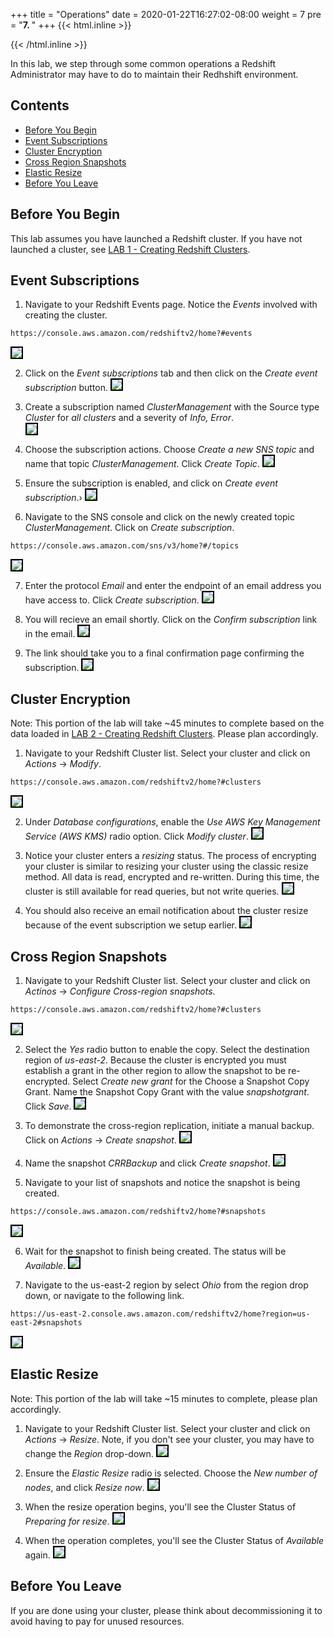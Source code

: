 +++
title = "Operations"
date = 2020-01-22T16:27:02-08:00
weight = 7
pre = "<b>7. </b>"
+++
{{< html.inline >}}
<style>
img {
  border: 2px solid;
  border-color: black;
}
</style>
{{< /html.inline >}}

In this lab, we step through some common operations a Redshift Administrator may have to do to maintain their Redhshift environment.

## Contents
* [Before You Begin](#before-you-begin)
* [Event Subscriptions](#event-subscriptions)
* [Cluster Encryption](#cluster-encryption)
* [Cross Region Snapshots](#cross-region-snapshots)
* [Elastic Resize](#elastic-resize)
* [Before You Leave](#before-you-leave)

## Before You Begin
This lab assumes you have launched a Redshift cluster.  If you have not launched a cluster, see [LAB 1 - Creating Redshift Clusters](../lab1.html).

## Event Subscriptions
1. Navigate to your Redshift Events page.  Notice the *Events* involved with creating the cluster.  
```
https://console.aws.amazon.com/redshiftv2/home?#events
```
![](../images/Events.png)

2. Click on the *Event subscriptions* tab and then click on the *Create event subscription* button.
![](../images/CreateSubscription_0.png)

3. Create a subscription named *ClusterManagement* with the Source type *Cluster* for *all clusters* and a severity of *Info, Error*.  
![](../images/CreateSubscription_1.png)

4. Choose the subscription actions.  Choose *Create a new SNS topic* and name that topic *ClusterManagement*. Click *Create Topic*.
![](../images/CreateSubscription_2.png)

5. Ensure the subscription is enabled, and click on *Create event subscription*.›
![](../images/CreateSubscription_3.png)

6. Navigate to the SNS console and click on the newly created topic *ClusterManagement*.  Click on *Create subscription*.
```
https://console.aws.amazon.com/sns/v3/home?#/topics
```
![](../images/CreateSubscription_4.png)

7. Enter the protocol *Email* and enter the endpoint of an email address you have access to. Click *Create subscription*.
![](../images/CreateSubscription_5.png)

8. You will recieve an email shortly.  Click on the *Confirm subscription* link in the email.
![](../images/ConfirmSubscriptionEmail.png)

9. The link should take you to a final confirmation page confirming the subscription.
![](../images/SubscriptionConfirmed.png)

## Cluster Encryption
Note: This portion of the lab will take ~45 minutes to complete based on the data loaded in [LAB 2 - Creating Redshift Clusters](../lab2.html).  Please plan accordingly.

1. Navigate to your Redshift Cluster list.  Select your cluster and click on *Actions* -> *Modify*.
```
https://console.aws.amazon.com/redshiftv2/home?#clusters
```
![](../images/ModifyCluster.png)

2. Under *Database configurations*, enable the *Use AWS Key Management Service (AWS KMS)* radio option.  Click *Modify cluster*.
![](../images/EnableKMS.png)

4. Notice your cluster enters a *resizing* status.  The process of encrypting your cluster is similar to resizing your cluster using the classic resize method.  All data is read, encrypted and re-written. During this time, the cluster is still available for read queries, but not write queries.
![](../images/Resizing.png)

5. You should also receive an email notification about the cluster resize because of the event subscription we setup earlier.
![](../images/ResizeNotification.png)

## Cross Region Snapshots
1. Navigate to your Redshift Cluster list.  Select your cluster and click on *Actinos* -> *Configure Cross-region snapshots*.
```
https://console.aws.amazon.com/redshiftv2/home?#clusters
```
![](../images/ConfigureCRR_0.png)

2. Select the *Yes* radio button to enable the copy.  Select the destination region of *us-east-2*.  Because the cluster is encrypted you must establish a grant in the other region to allow the snapshot to be re-encrypted.  Select *Create new grant* for the Choose a Snapshot Copy Grant.  Name the Snapshot Copy Grant with the value *snapshotgrant*.  Click *Save*.
![](../images/ConfigureCRR_1.png)

3. To demonstrate the cross-region replication, initiate a manual backup.  Click on *Actions* -> *Create snapshot*.
![](../images/Snapshot_0.png)

4. Name the snapshot *CRRBackup* and click *Create snapshot*.
![](../images/Snapshot_1.png)

5. Navigate to your list of snapshots and notice the snapshot is being created.
```
https://console.aws.amazon.com/redshiftv2/home?#snapshots
```
![](../images/Snapshot_2.png)

6. Wait for the snapshot to finish being created.  The status will be *Available*.
![](../images/Snapshot_3.png)

7. Navigate to the us-east-2 region by select *Ohio* from the region drop down, or navigate to the following link.  
```
https://us-east-2.console.aws.amazon.com/redshiftv2/home?region=us-east-2#snapshots
```
![](../images/Snapshot_4.png)

## Elastic Resize
Note: This portion of the lab will take ~15 minutes to complete, please plan accordingly.
1. Navigate to your Redshift Cluster list.  Select your cluster and click on *Actions* -> *Resize*.  Note, if you don't see your cluster, you may have to change the *Region* drop-down.
![](../images/Resize_0.png)

2. Ensure the *Elastic Resize* radio is selected.  Choose the *New number of nodes*, and click *Resize now*.
![](../images/Resize_1.png)

3. When the resize operation begins, you'll see the Cluster Status of *Preparing for resize*.
![](../images/Resize_2.png)

4. When the operation completes, you'll see the Cluster Status of *Available* again.
![](../images/Resize_3.png)

## Before You Leave
If you are done using your cluster, please think about decommissioning it to avoid having to pay for unused resources.
